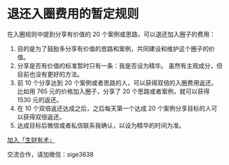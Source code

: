 # 退还入圈费用的暂定规则

在入圈规则中提到分享有价值的 20 个案例或思路，可以退还加入圈子的费用：

1.  目的是为了鼓励多分享有价值的思路和案例，共同建设和维护这个圈子的价值。
2.  分享是否有价值的标准暂时只有一条：我是否设为精华。 虽然有主观成分，但目前也没有更好的方法。
3.  前 10 个分享达到 20 个案例或者思路的人，可以获得双倍的入圈费用返还。 比如用 765 元的价格加入圈子，分享了 20 个思路或者案例，就可以获得 1530 元的返还。
4.  在 10 个双倍返还达成之后，之后每天第一个达成 20 个案例分享目标的人可以获得双倍返还。
5.  达成目标后微信或者私信联系我确认，以设为精华的时间为准。

[加入「生财有术」](https://www.ilangcai.com/jiaru/)

交流合作，请加微信：sige3638